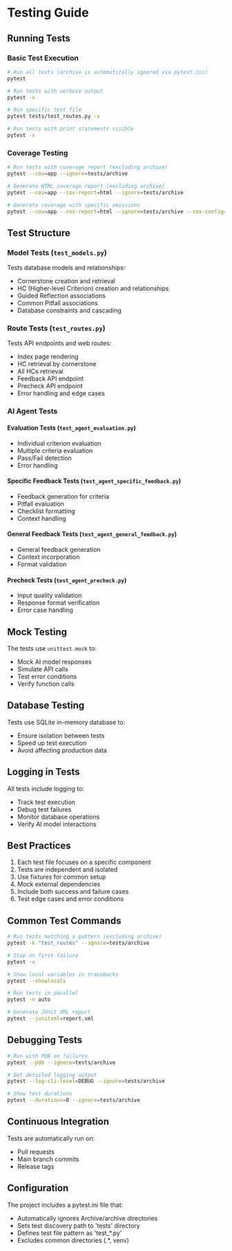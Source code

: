 # Testing Guide

## Running Tests

### Basic Test Execution
```bash
# Run all tests (archive is automatically ignored via pytest.ini)
pytest

# Run tests with verbose output
pytest -v

# Run specific test file
pytest tests/test_routes.py -v

# Run tests with print statements visible
pytest -s
```

### Coverage Testing
```bash
# Run tests with coverage report (excluding archive)
pytest --cov=app --ignore=tests/archive

# Generate HTML coverage report (excluding archive)
pytest --cov=app --cov-report=html --ignore=tests/archive

# Generate coverage with specific omissions
pytest --cov=app --cov-report=html --ignore=tests/archive --cov-config=.coveragerc
```

## Test Structure

### Model Tests (`test_models.py`)
Tests database models and relationships:
- Cornerstone creation and retrieval
- HC (Higher-level Criterion) creation and relationships
- Guided Reflection associations
- Common Pitfall associations
- Database constraints and cascading

### Route Tests (`test_routes.py`)
Tests API endpoints and web routes:
- Index page rendering
- HC retrieval by cornerstone
- All HCs retrieval
- Feedback API endpoint
- Precheck API endpoint
- Error handling and edge cases

### AI Agent Tests
#### Evaluation Tests (`test_agent_evaluation.py`)
- Individual criterion evaluation
- Multiple criteria evaluation
- Pass/Fail detection
- Error handling

#### Specific Feedback Tests (`test_agent_specific_feedback.py`)
- Feedback generation for criteria
- Pitfall evaluation
- Checklist formatting
- Context handling

#### General Feedback Tests (`test_agent_general_feedback.py`)
- General feedback generation
- Context incorporation
- Format validation

#### Precheck Tests (`test_agent_precheck.py`)
- Input quality validation
- Response format verification
- Error case handling

## Mock Testing
The tests use `unittest.mock` to:
- Mock AI model responses
- Simulate API calls
- Test error conditions
- Verify function calls

## Database Testing
Tests use SQLite in-memory database to:
- Ensure isolation between tests
- Speed up test execution
- Avoid affecting production data

## Logging in Tests
All tests include logging to:
- Track test execution
- Debug test failures
- Monitor database operations
- Verify AI model interactions

## Best Practices
1. Each test file focuses on a specific component
2. Tests are independent and isolated
3. Use fixtures for common setup
4. Mock external dependencies
5. Include both success and failure cases
6. Test edge cases and error conditions

## Common Test Commands
```bash
# Run tests matching a pattern (excluding archive)
pytest -k "test_routes" --ignore=tests/archive

# Stop on first failure
pytest -x

# Show local variables in tracebacks
pytest --showlocals

# Run tests in parallel
pytest -n auto

# Generate JUnit XML report
pytest --junitxml=report.xml
```

## Debugging Tests
```bash
# Run with PDB on failures
pytest --pdb --ignore=tests/archive

# Get detailed logging output
pytest --log-cli-level=DEBUG --ignore=tests/archive

# Show test durations
pytest --durations=0 --ignore=tests/archive
```

## Continuous Integration
Tests are automatically run on:
- Pull requests
- Main branch commits
- Release tags

## Configuration
The project includes a pytest.ini file that:
- Automatically ignores Archive/archive directories
- Sets test discovery path to 'tests' directory
- Defines test file pattern as 'test_*.py'
- Excludes common directories (.*, venv)
